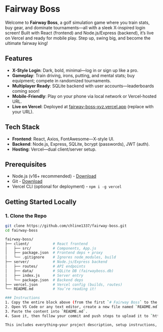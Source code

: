 ﻿# Fairway Boss

Welcome to **Fairway Boss**, a golf simulation game where you train stats, buy gear, and dominate tournaments—all with a sleek X-inspired login screen! Built with React (frontend) and Node.js/Express (backend), it’s live on Vercel and ready for mobile play. Step up, swing big, and become the ultimate fairway king!

## Features
- **X-Style Login**: Dark, bold, minimal—log in or sign up like a pro.
- **Gameplay**: Train driving, irons, putting, and mental stats; buy equipment; compete in randomized tournaments.
- **Multiplayer Ready**: SQLite backend with user accounts—leaderboards coming soon!
- **Mobile-Friendly**: Play on your phone via local network or Vercel-hosted URL.
- **Live on Vercel**: Deployed at [fairway-boss-xyz.vercel.app](https://fairway-boss-xyz.vercel.app) (replace with your URL).

## Tech Stack
- **Frontend**: React, Axios, FontAwesome—X-style UI.
- **Backend**: Node.js, Express, SQLite, bcrypt (passwords), JWT (auth).
- **Hosting**: Vercel—dual client/server setup.

## Prerequisites
- Node.js (v16+ recommended) - [Download](https://nodejs.org/)
- Git - [Download](https://git-scm.com/)
- Vercel CLI (optional for deployment) - `npm i -g vercel`

## Getting Started Locally

### 1. Clone the Repo
```bash
git clone https://github.com/chline1337/fairway-boss.git
cd fairway-boss

fairway-boss/
├── client/           # React frontend
│   ├── src/          # Components, App.js
│   ├── package.json  # Frontend deps + proxy
│   └── .gitignore    # Ignores node_modules, build
├── server/           # Node.js/Express backend
│   ├── routes/       # API endpoints
│   ├── data/         # SQLite DB (fairwayboss.db)
│   ├── index.js      # Server entry
│   └── package.json  # Backend deps
├── vercel.json       # Vercel config (builds, routes)
└── README.md         # You’re reading it!

### Instructions
1. Copy the entire block above (from the first `# Fairway Boss` to the last `You’re the king!`).
2. Open VS Code or any text editor, create a new file named `README.md`.
3. Paste the content into `README.md`.
4. Save it, then follow your commit and push steps to upload it to `https://github.com/chline1337/fairway-boss`.

This includes everything—your project description, setup instructions, and the step-by-step guide—all in one file, ready to go! Let me know if you need any adjustments!